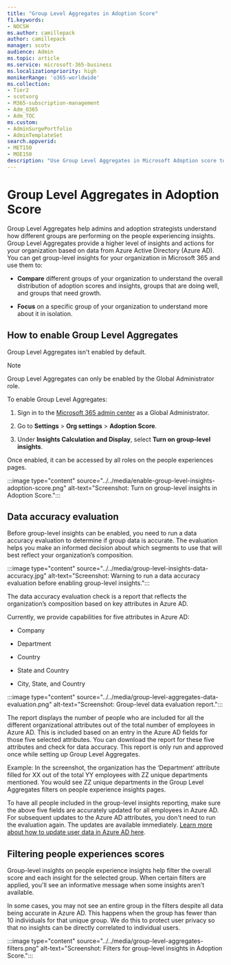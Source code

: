 ```yaml
---
title: "Group Level Aggregates in Adoption Score"
f1.keywords:
- NOCSH
ms.author: camillepack
author: camillepack
manager: scotv
audience: Admin
ms.topic: article
ms.service: microsoft-365-business
ms.localizationpriority: high
monikerRange: 'o365-worldwide'
ms.collection: 
- Tier2
- scotvorg
- M365-subscription-management 
- Adm_O365
- Adm_TOC
ms.custom: 
- AdminSurgePortfolio
- AdminTemplateSet
search.appverid:
- MET150
- MOE150
description: "Use Group Level Aggregates in Microsoft Adoption score to get group-level insights for your organization in Microsoft 365."
---
```

# Group Level Aggregates in Adoption Score

Group Level Aggregates help admins and adoption strategists understand how different groups are performing on the people experiencing insights. Group Level Aggregates provide a higher level of insights and actions for your organization based on data from Azure Active Directory (Azure AD). You can get group-level insights for your organization in Microsoft 365 and use them to:

- **Compare** different groups of your organization to understand the overall distribution of adoption scores and insights, groups that are doing well, and groups that need growth.

- **Focus** on a specific group of your organization to understand more about it in isolation.

## How to enable Group Level Aggregates

Group Level Aggregates isn't enabled by default.

> [!NOTE]
> Group Level Aggregates can only be enabled by the Global Administrator role.  
  
To enable Group Level Aggregates:

1. Sign in to the [Microsoft 365 admin center](https://admin.microsoft.com/) as a Global Administrator.

2. Go to **Settings** \> **Org settings** \> **Adoption Score**.

3. Under **Insights Calculation and Display**, select **Turn on group-level insights**.

Once enabled, it can be accessed by all roles on the people experiences pages.

:::image type="content" source="../../media/enable-group-level-insights-adoption-score.png" alt-text="Screenshot: Turn on group-level insights in Adoption Score.":::

## Data accuracy evaluation

Before group-level insights can be enabled, you need to run a data accuracy evaluation to determine if group data is accurate. The evaluation helps you make an informed decision about which segments to use that will best reflect your organization’s composition.

:::image type="content" source="../../media/group-level-insights-data-accuracy.jpg" alt-text="Screenshot: Warning to run a data accuracy evaluation before enabling group-level insights.":::

The data accuracy evaluation check is a report that reflects the organization’s composition based on key attributes in Azure AD.

Currently, we provide capabilities for five attributes in Azure AD:

- Company

- Department

- Country

- State and Country

- City, State, and Country

:::image type="content" source="../../media/group-level-aggregates-data-evaluation.png" alt-text="Screenshot: Group-level data evaluation report.":::

The report displays the number of people who are included for all the different organizational attributes out of the total number of employees in Azure AD. This is included based on an entry in the Azure AD fields for those five selected attributes. You can download the report for these five attributes and check for data accuracy. This report is only run and approved once while setting up Group Level Aggregates.

Example: In the screenshot, the organization has the ‘Department’ attribute filled for XX out of the total YY employees with ZZ unique departments mentioned. You would see ZZ unique departments in the Group Level Aggregates filters on people experience insights pages.

To have all people included in the group-level insights reporting, make sure the above five fields are accurately updated for all employees in Azure AD. For subsequent updates to the Azure AD attributes, you don't need to run the evaluation again. The updates are available immediately. [Learn more about how to update user data in Azure AD here](/azure/active-directory/fundamentals/active-directory-users-profile-azure-portal).

## Filtering people experiences scores

Group-level insights on people experience insights help filter the overall score and each insight for the selected group. When certain filters are applied, you'll see an informative message when some insights aren't available.

In some cases, you may not see an entire group in the filters despite all data being accurate in Azure AD. This happens when the group has fewer than 10 individuals for that unique group. We do this to protect user privacy so that no insights can be directly correlated to individual users.

:::image type="content" source="../../media/group-level-aggregates-filters.png" alt-text="Screenshot: Filters for group-level insights in Adoption Score.":::
